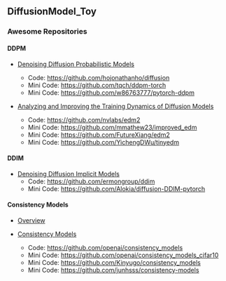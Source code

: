 ## DiffusionModel_Toy

### Awesome Repositories

#### DDPM
- [Denoising Diffusion Probabilistic Models](https://arxiv.org/abs/2006.11239)
  - Code: https://github.com/hojonathanho/diffusion
  - Mini Code: https://github.com/tqch/ddpm-torch
  - Mini Code: https://github.com/w86763777/pytorch-ddpm

- [Analyzing and Improving the Training Dynamics of Diffusion Models](https://arxiv.org/abs/2312.02696)
  - Code: https://github.com/nvlabs/edm2
  - Mini Code: https://github.com/mmathew23/improved_edm
  - Mini Code: https://github.com/FutureXiang/edm2
  - Mini Code: https://github.com/YichengDWu/tinyedm


#### DDIM
- [Denoising Diffusion Implicit Models](https://arxiv.org/abs/2010.02502)
  - Code: https://github.com/ermongroup/ddim
  - Mini Code: https://github.com/Alokia/diffusion-DDIM-pytorch

#### Consistency Models
- [Overview](https://github.com/facebookresearch/flow_matching)

- [Consistency Models](https://arxiv.org/abs/2303.01469)
  - Code: https://github.com/openai/consistency_models
  - Mini Code: https://github.com/openai/consistency_models_cifar10
  - Mini Code: https://github.com/Kinyugo/consistency_models
  - Mini Code: https://github.com/junhsss/consistency-models
